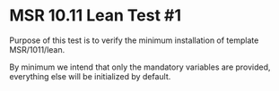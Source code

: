 # MSR 10.11 Lean Test #1

Purpose of this test is to verify the minimum installation of template MSR/1011/lean.

By minimum we intend that only the mandatory variables are provided, everything else will be initialized by default.
